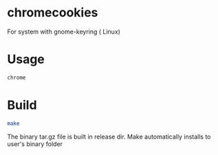 # chromecookies
For system with gnome-keyring ( Linux)

# Usage
```bash
chrome
```

# Build
```bash
make
```

The binary tar.gz file is built in release dir. Make automatically installs to user's binary folder
